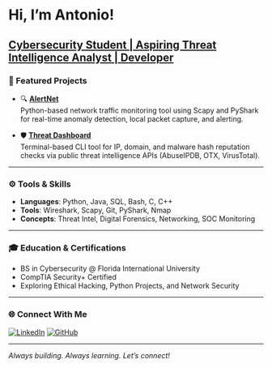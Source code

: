 # Hi, I’m Antonio!
## [Cybersecurity Student | Aspiring Threat Intelligence Analyst | Developer](https://www.linkedin.com/in/antonio-del-campo/)

### 🧠 Featured Projects

- 🔍 **[AlertNet](https://github.com/adelcampovj/AlertNet)**  
  Python-based network traffic monitoring tool using Scapy and PyShark for real-time anomaly detection, local packet capture, and alerting.

- 🛡️ **[Threat Dashboard](https://github.com/adelcampovj/threat-dashboard)**  
  Terminal-based CLI tool for IP, domain, and malware hash reputation checks via public threat intelligence APIs (AbuseIPDB, OTX, VirusTotal).

---

### ⚙️ Tools & Skills
- **Languages**: Python, Java, SQL, Bash, C, C++
- **Tools**: Wireshark, Scapy, Git, PyShark, Nmap  
- **Concepts**: Threat Intel, Digital Forensics, Networking, SOC Monitoring

---

### 🎓 Education & Certifications
- BS in Cybersecurity @ Florida International University  
- CompTIA Security+ Certified  
- Exploring Ethical Hacking, Python Projects, and Network Security

---

### 🌐 Connect With Me
[![LinkedIn](https://img.shields.io/badge/LinkedIn-blue?style=flat&logo=linkedin)](https://www.linkedin.com/in/antonio-del-campo/)
[![GitHub](https://img.shields.io/badge/GitHub-black?style=flat&logo=github)](https://github.com/adelcampovj)

---

*Always building. Always learning. Let’s connect!*
